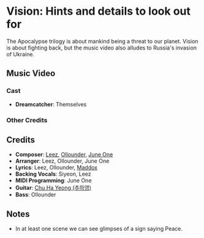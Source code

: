 # Vision: Hints and details to look out for

The Apocalypse trilogy is about mankind being a threat to our planet.
Vision is about fighting back, but the music video also alludes to Russia's invasion of Ukraine.

## Music Video

### Cast

* **Dreamcatcher**: Themselves

### Other Credits

## Credits

* **Composer**: [Leez](https://www.discogs.com/artist/6450670-Leez-2), [Ollounder](https://www.discogs.com/artist/6450665-Ollounder), [June One](https://www.discogs.com/artist/11976995-June-One)
* **Arranger**: Leez, Ollounder, June One
* **Lyrics**: Leez, Ollounder, [Maddox](https://www.discogs.com/artist/11137943-Maddox-13)
* **Backing Vocals**: Siyeon, Leez
* **MIDI Programming**: June One
* **Guitar**: [Chu Ha Yeong (추하영)](https://www.discogs.com/artist/8101215-%EC%B6%94%ED%95%98%EC%98%81)
* **Bass**: Ollounder

## Notes

* In at least one scene we can see glimpses of a sign saying Peace.
